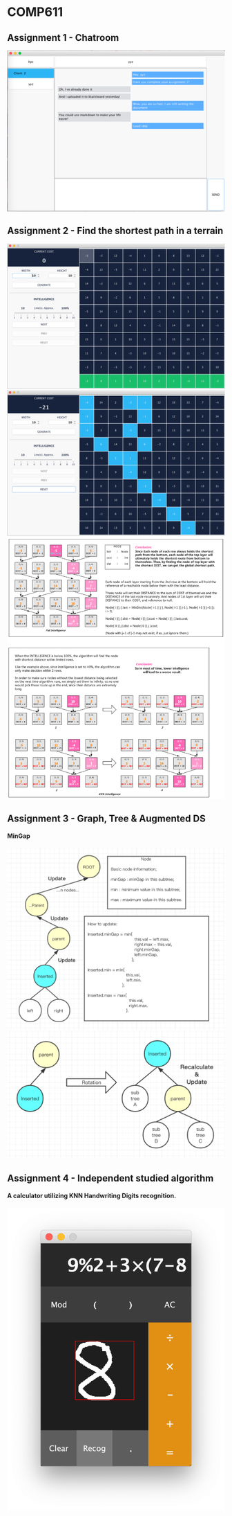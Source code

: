 # COMP611


## Assignment 1 - Chatroom
<img src="src/assignment_1/files for assignment submission/3.png" alt="a1"/>



## Assignment 2 - Find the shortest path in a terrain

<img src="src/assignment_2/start.png" alt="a2_1"/>
<img src="src/assignment_2/fullAuto.png" alt="a2_2"/>
<img src="src/assignment_2/Screen Shot 2019-12-30 at 10.39.57 PM.png" />



## Assignment 3 - Graph, Tree & Augmented DS

#### **MinGap**
<img src="src/assignment_3/截屏2019-12-10下午7.05.17.png" alt="a3_1"/>
<img src="src/assignment_3/截屏2019-12-10下午7.11.20.png" alt="a3_2"/>



## Assignment 4 - Independent studied algorithm

#### A calculator utilizing KNN Handwriting Digits recognition.
<img src="src/assignment_4/files for assignment submission/Screen Shot 2019-12-30 at 5.23.33 PM.png" />
